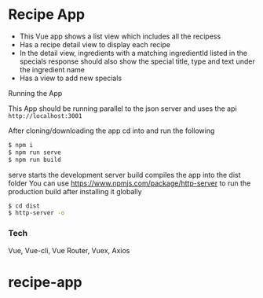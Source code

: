 # Recipe App 

- This Vue app shows a list view which includes all the recipess 
- Has a recipe detail view to display each recipe
- In the detail view, ingredients with a matching ingredientId listed in the specials response should also show the special title, type and text under the ingredient name
- Has a view to add new specials

Running the App

This App should be running parallel to the json server and uses the api `http://localhost:3001`

After cloning/downloading the app cd into and run the following

```sh
$ npm i
$ npm run serve 
$ npm run build
```

serve starts the development server
build compiles the app into the dist folder
You can use https://www.npmjs.com/package/http-server to run the production build after installing it globally

```sh
$ cd dist
$ http-server -o
```

### Tech
Vue, Vue-cli, Vue Router, Vuex, Axios




# recipe-app
